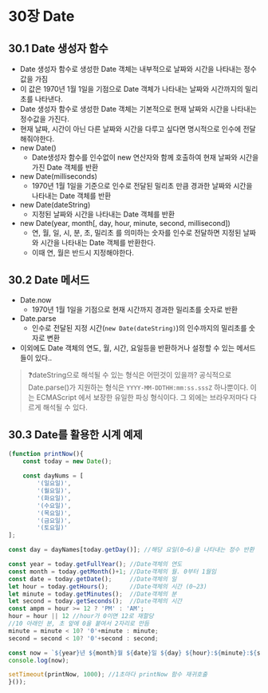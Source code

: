 # 30장 Date

## 30.1 Date 생성자 함수

- Date 생성자 함수로 생성한 Date 객체는 내부적으로 날짜와 시간을 나타내는 정수값을 가짐
- 이 값은 1970년 1월 1일을 기점으로 Date 객체가 나타내는 날짜와 시간까지의 밀리초를 나타낸다.
- Date 생성자 함수로 생성한 Date 객체는 기본적으로 현재 날짜와 시간을 나타내는 정수값을 가진다.
- 현재 날짜, 시간이 아닌 다른 날짜와 시간을 다루고 싶다면 명시적으로 인수에 전달해줘야한다.
- new Date()
    - Date생성자 함수를 인수없이 new 연산자와 함께 호출하여 현재 날짜와 시간을 가진 Date 객체를 반환
- new Date(milliseconds)
    - 1970년 1월 1일을 기준으로 인수로 전달된 밀리초 만큼 경과한 날짜와 시간을 나타내는 Date 객체를 반환
- new Date(dateString)
    - 지정된 날짜와 시간을 나타내는 Date 객체를 반환
- new Date(year, month[, day, hour, minute, second, millisecond])
    - 연, 월, 일, 시, 분, 초, 밀리초 를 의미하는 숫자를 인수로 전달하면 지정된 날짜와 시간을 나타내는 Date 객체를 반환한다.
    - 이때 연, 월은 반드시 지정해야한다.

## 30.2 Date 메서드

- Date.now
    - 1970년 1월 1일을 기점으로 현재 시간까지 경과한 밀리초를 숫자로 반환
- Date.parse
    - 인수로 전달된 지정 시간(`new Date(dateString)`)의 인수까지의 밀리초를 숫자로 변환
- 이외에도 Date 객체의 연도, 월, 시간, 요일등을 반환하거나 설정할 수 있는 메서드들이 있다..

> ❓dateString으로 해석될 수 있는 형식은 어떤것이 있을까?
공식적으로 Date.parse()가 지원하는 형식은 `YYYY-MM-DDTHH:mm:ss.sssZ`  하나뿐이다. 이는 ECMAScript 에서 보장한 유일한 파싱 형식이다.
그 외에는 브라우저마다 다르게 해석될 수 있다.
> 

## 30.3 Date를 활용한 시계 예제

```jsx
(function printNow(){
	const today = new Date();
	
	const dayNums = [
		'(일요일)',
		'(월요일)',
		'(화요일)',
		'(수요일)',
		'(목요일)',
		'(금요일)',
		'(토요일)'
];

const day = dayNames[today.getDay()]; //해당 요일(0~6)을 나타내는 정수 반환

const year = today.getFullYear(); //Date객체의 연도
const month = today.getMonth()+1; //Date객체의 월. 0부터 1월임
const date = today.getDate();     //Date객체의 일
let hour = today.getHours();      //Date객체의 시간 (0~23)
let minute = today.getMinutes();  //Date객체의 분
let second = today.getSeconds();  //Date객체의 시간
const ampm = hour >= 12 ? 'PM' : 'AM';
hour = hour || 12 //hour가 0이면 12로 재할당 	
//10 아래인 분, 초 앞에 0을 붙여서 2자리로 만듬
minute = minute < 10? '0'+minute : minute; 
second = second < 10? '0'+second : second;	

const now = `${year}년 ${month}월 ${date}일 ${day} ${hour}:${minute}:${second} ${ampm}`;
console.log(now);

setTimeout(printNow, 1000); //1초마다 printNow 함수 재귀호출
}());
```